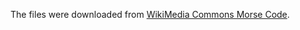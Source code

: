 The files were downloaded from <a href="http://commons.wikimedia.org/wiki/Morse_code">WikiMedia Commons Morse Code</a>. 



